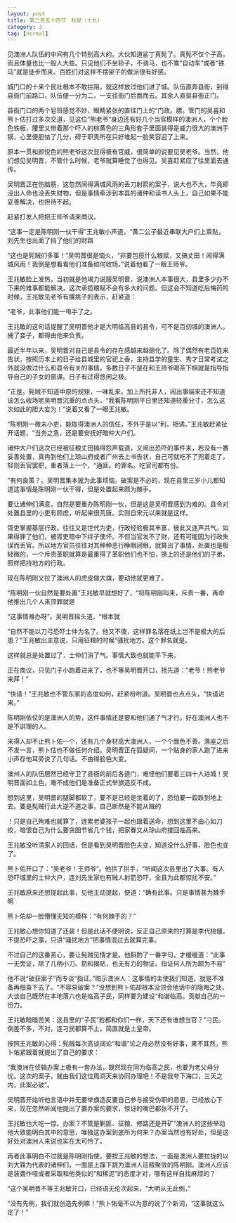 ```yaml
---
layout: post
title: 第二百五十四节　秋赋（十九）
category: 3
tag: [normal]
---
```


见澳洲人队伍的中间有几个特别高大的。大伙知道鲨丁真髡了。真髡不仅个子高，而且体量也比一般人大些。只见他们不坐轿子，不骑马，也不乘“自动车”或者“铁马”就是徒步而来。百姓们对这样不摆架子的做派很有好感。

城门口的十来个民壮根本不敢拦阻，就这样放过他们进了城。队伍直奔县衙，到得县衙门前路口，队伍便一分为二，一支往衙门后面而去。其余人直驱县衙正门。

县衙门口的两个皂班感觉不妙，眼睛紧张的直往门上的“门政。膘。管门的吴喜和熊卜估打过多次交道，见这位“熊老爷”身边还有好几个当官模样的澳洲人，个个脸色铁板，腰里又带着那个吓人的棕黄色的三角形套子里面装得是威力很大的澳洲手镝，心里便胆怯了几分，碍于职责所在只好堆起一脸笑容迎了上来。

原本一贯和颜悦色的熊老爷这次显得极有官威，很简单的说要见吴老爷。当然，他们想见吴明晋，不管什么时候，老爷就算睡觉了也得见。吴喜赶紧应了往里面去通传。

吴明晋正在伤脑筋，这忽然闹得满城风雨的丢刀射箭的案子，说大也不大，毕竟即没出人命也没丢失财物，但是事情牵涉到本县的诸仲和读书人头上，自己如果不能妥善解决，也担待不起。

赶紧打发人把把王师爷请来商议。

“这事一定是陈明刚一伙干得”王兆敏小声道，“黄二公子最近串联大户们上禀贴，刘先生也出面了挡了他们的财路

“这也是髡贼们多事！”吴明晋很是恼火，“非要包揽什么粮赋，又搞丈田！闹得满城风雨！我倒是想看看他们准备如何收场。”说着他看了一眼王师爷。

王兆敏脸上发热，当初就是他竭力说服吴明晋，说澳洲人本事很大，县里多少办不下来的难事都能解决，这次承揽粮赋不会有多大的问题。但这会不知道吃后悔药的时候，王兆敏见老爷有撂挑子的表示，赶紧道：

“老爷，此事他们能一甩手了之。

王兆敏的这句话提醒了吴明晋他才是大明临高县的县令，可不是百仞城的澳洲人。捅了妾子，都得由他来负责。

最近半年以来，吴明晋对自己是县令的存在感越来越弱化了。除了偶然有老百姓来告状，按照历本上的日子给县城里的官祀上香，主持县学的童生、秀才日常考试之外就没做过什么和县令有关的事情。多数日子不是在和王师爷喝茶下棋就是指导指导自己的子女的窗课。日子有过得悠闲之极。

“正是。髡贼不知道中原的规矩，一味乱来。加上所托非人，闹出事端来还不知道该怎么收场呢吴明晋沉重的点点头，“我看陈明刚平日里还知道轻重分寸，怎么这次如此的胆大妄为！”说着又看了一眼王兆敏。

“陈明刚一微末小吏，能取得澳洲人的信任，不外乎是以“利，相诱。”王兆敏赶紧扯开话题，“当务之急，还是要安抚好暗仲大户们。

诸仲大户们这次已经被征粮丈田搞得怨声载道，又闹出恐吓的事件来，若没有一番妥善处置，真冉到他们上琼山府或者广州去上书告状，自己可就吃不了兜着走了，轻则丢官罢职，重者落上一个，“通匪。的罪名。吃官司都有份。

“有何良策？。吴明晋集本就为此事烦恼。破案是不必的，现在县里三岁小儿都知道这事情是陈明刚一伙干得，但是处置起来颇为棘手。

要让诸伸们满意，自然是要重办陈明刚一伙，但是这是吴明晋感到为难的。县令对处置县里的小吏有顾虑，听起来很荒唐。实则自宋元以来就是这样。

胥吏掌握基层行政。往往又是世代为吏，行政经验极其丰富，彼此又连声共气。如果得罪了他们，被胥吏暗中下绊子使坏。不但当官发不了财，还有可能因为行政失误而丢官。所以地方官员往往对其种种恶行睁眼闭眼，就算出了事情，处置也是极轻微的，一个斥责革职就算是最重得了革职他们也不怕，换上的还是他们的子弟，照样把持地方的行政。

现在陈明刚又拉了澳洲人的虎皮做大旗，要动他就更难了。

“陈明刚一伙自然是要处置”王兆敏早就想好了，“将陈明刚叫来，斥责一番，再命他推出几个人来顶罪就是

“这事情难办呀”。吴明晋摇头道，“根本就

“自然不能以刀弓恐吓士仲为名了。他又不傻，这样罪名落在纸上岂不是极大的后患？”王兆敏出主意说，只用征粮的时候“骚扰地方。这个罪名就是。

这样就总是处置过了，士仲们消了气。事情大致也就能平下来。

正在商议，只见门子小跑着进来了，也不等吴明晋开口，抢先道：“老爷！熊老爷来拜！”

“快请！”王兆敏也不管东家的态度如何，赶紧吩咐道。吴明晋也点点头，“快请进来。”

陈明刚依仗的是澳洲人的势，这件事情还是要和他们通了气才行。好在澳洲人也不是不讲理的人。

来得人却不止熊卜佑一个，还有几个身材高大澳洲人，一个个面色不善。落座之后不发一言，熊卜估也不做任何介绍。吴明晋正在狐疑间，一个贴身的家人跑了进来小声存他耳旁说了几句话。不由得脸色大变。

澳州人的队伍居然已经守卫了县衙的前后各道门，难怪他们要着三四十人进城！吴明晋面如土色，难不成他们是准备正式举旗造反不成。

想到这里，吴明晋的腿脚都软了，要不是已经是坐着的了，恐怕要一跤跌到地上去。要是髡贼行此大逆不道之事，自己断然是不能从贼的

！只是自己殉难也就算了，连累老婆孩子一起也跟着送命，想到这里不由心如刀绞，暗恨自己为什么要贪图节省几个钱，把家眷又从琼山府接回临高来。

王兆敏没听清家人的回话，但是看到吴明晋脸色夫变，知道没什么好事，脸色也变了。

熊卜佑开口了：“吴老爷！王师爷”。他拱了拱手，“听闻这次县里出了大事。有人恐吓城里的士仲大户，连刘先生家也有贼人射箭恐吓，全县为此都惊扰不安。”

王兆敏原来还想提起此事，见他主动提起，便道：“确有此事。只是事情甚为棘手啊

熊卜佑却一脸懵懂无知的模样：“有何棘手的？”

王兆敏心想你知道了还装！但是此话不便明说，反正自己原来的打算是李代桃僵，不提恐吓之事，只讲“骚扰地方”把事情混过去就算完事。

不过自己的这番苦心，要让髡贼见情才是。他斟酌了一番字句，才缓缓道：“此事一无旁证，除了几柄小刀、箭和揭贴，也无有力的物证。指证何人所为颇为不易”

他不说“破获案子”而专谈“指证。”暗示澳洲人：这事情的主使我们知道，就是不准备再细查下去了。“不容易破案？”没想到熊卜佑却根本没领会他话中的隐晦之处，大谈自己既然在本地落六也是临高子民，同样要为建设“和谐临高。贡献自己的一份力。

王兆敏暗暗苦笑：这县里的“子民”若都和你们一样，天下还有谁想当官？“刁民。倒差不多，不对，连刁民都算不上，简直就是土皇帝。

按照王兆敏的心得：髡贼每次高谈阔论“和谐”论之舟必然没有好事，果不其然，熊卜佑紧跟着就提出了自己的要求：

“我澳洲在侦辑办案上极有一套办法，既然现在同为临高之民，也要为老父母分忧。这次的案子，就由我们这位周洞天来协同办理吧！不是我夸下海口，三天之内，此案必破”。

吴明晋开始听他言语中并无要举旗造反要自己参与接受伪职的意思，已经放心下来，现在忽然听闻他提出了要办案的要求，惊讶的嘴巴都张不开了。

王兆敏也大吃一惊。办案？不管是剿匪、征粮、修路还是开矿”澳洲人的这些举动他大致能明白其中的意思，唯独这办案到底所为何来？办案当然也有好处，但是这好处对澳洲人来说也实在太可怜了。

再者此事明白不过就是陈明刚指使。要按王兆敏的想法，一面是澳洲人要拉拢的以刘大霖为代表的诸伸们，一面是上蹿下跳为澳洲人征粮聚敛的陈明刚。澳洲人应该是装聋作哑或者采取和他类似的“和稀泥”的态度才对，哪有这样自找麻烦的？

“这个吴明晋不等王兆敏开口，已经语无伦次起来，“大明从无此例，”

“没有先例，我们就创造先例嘛！”熊卜佑毫不以为意的说了个新词，“这事就这么定了！”